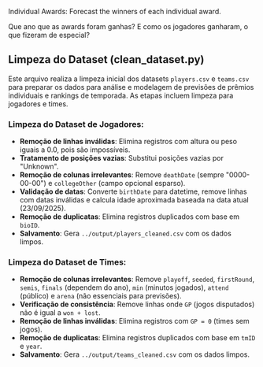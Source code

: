 Individual Awards: Forecast the winners of each individual award.

Que ano que as awards foram ganhas? E como os jogadores ganharam, o que fizeram de especial?

## Limpeza do Dataset (clean_dataset.py)

Este arquivo realiza a limpeza inicial dos datasets `players.csv` e `teams.csv` para preparar os dados para análise e modelagem de previsões de prêmios individuais e rankings de temporada. As etapas incluem limpeza para jogadores e times.

### Limpeza do Dataset de Jogadores:
- **Remoção de linhas inválidas**: Elimina registros com altura ou peso iguais a 0.0, pois são impossíveis.
- **Tratamento de posições vazias**: Substitui posições vazias por "Unknown".
- **Remoção de colunas irrelevantes**: Remove `deathDate` (sempre "0000-00-00") e `collegeOther` (campo opcional esparso).
- **Validação de datas**: Converte `birthDate` para datetime, remove linhas com datas inválidas e calcula idade aproximada baseada na data atual (23/09/2025).
- **Remoção de duplicatas**: Elimina registros duplicados com base em `bioID`.
- **Salvamento**: Gera `../output/players_cleaned.csv` com os dados limpos.

### Limpeza do Dataset de Times:
- **Remoção de colunas irrelevantes**: Remove `playoff`, `seeded`, `firstRound`, `semis`, `finals` (dependem do ano), `min` (minutos jogados), `attend` (público) e `arena` (não essenciais para previsões).
- **Verificação de consistência**: Remove linhas onde `GP` (jogos disputados) não é igual a `won + lost`.
- **Remoção de linhas inválidas**: Elimina registros com `GP = 0` (times sem jogos).
- **Remoção de duplicatas**: Elimina registros duplicados com base em `tmID` e `year`.
- **Salvamento**: Gera `../output/teams_cleaned.csv` com os dados limpos.


